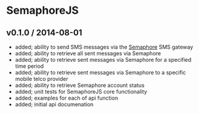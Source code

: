# SemaphoreJS

## v0.1.0 / 2014-08-01

* added; ability to send SMS messages via the [Semaphore](http://www.semaphore.co/) SMS gateway
* added; ability to retrieve all sent messages via Semaphore
* added; ability to retrieve sent messages via Semaphore for a specified time period
* added; ability to retrieve sent messages via Semaphore to a specific mobile telco provider
* added; ability to retrieve Semaphore account status
* added; unit tests for SemaphoreJS core functionality
* added; examples for each of api function
* added; initial api documenation
